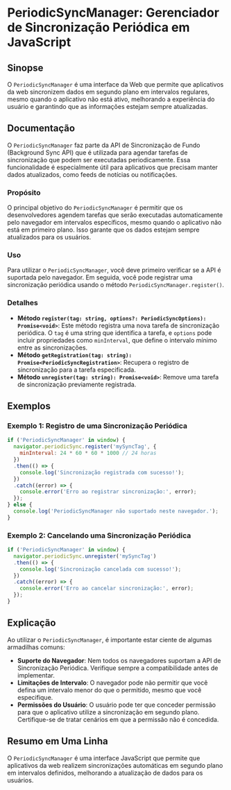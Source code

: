 <!--
Meta Description: # PeriodicSyncManager: Gerenciador de Sincronização Periódica em JavaScript ## Sinopse O `PeriodicSyncManager` é uma interface da Web que permite que ...
Meta Keywords: que, sincronização, periodicsyncmanager, uma, para
-->

# PeriodicSyncManager: Gerenciador de Sincronização Periódica em JavaScript

## Sinopse
O `PeriodicSyncManager` é uma interface da Web que permite que aplicativos da web sincronizem dados em segundo plano em intervalos regulares, mesmo quando o aplicativo não está ativo, melhorando a experiência do usuário e garantindo que as informações estejam sempre atualizadas.

## Documentação
O `PeriodicSyncManager` faz parte da API de Sincronização de Fundo (Background Sync API) que é utilizada para agendar tarefas de sincronização que podem ser executadas periodicamente. Essa funcionalidade é especialmente útil para aplicativos que precisam manter dados atualizados, como feeds de notícias ou notificações.

### Propósito
O principal objetivo do `PeriodicSyncManager` é permitir que os desenvolvedores agendem tarefas que serão executadas automaticamente pelo navegador em intervalos específicos, mesmo quando o aplicativo não está em primeiro plano. Isso garante que os dados estejam sempre atualizados para os usuários.

### Uso
Para utilizar o `PeriodicSyncManager`, você deve primeiro verificar se a API é suportada pelo navegador. Em seguida, você pode registrar uma sincronização periódica usando o método `PeriodicSyncManager.register()`.

### Detalhes
- **Método `register(tag: string, options?: PeriodicSyncOptions): Promise<void>`**: Este método registra uma nova tarefa de sincronização periódica. O `tag` é uma string que identifica a tarefa, e `options` pode incluir propriedades como `minInterval`, que define o intervalo mínimo entre as sincronizações.
- **Método `getRegistration(tag: string): Promise<PeriodicSyncRegistration>`**: Recupera o registro de sincronização para a tarefa especificada.
- **Método `unregister(tag: string): Promise<void>`**: Remove uma tarefa de sincronização previamente registrada.

## Exemplos
### Exemplo 1: Registro de uma Sincronização Periódica
```javascript
if ('PeriodicSyncManager' in window) {
  navigator.periodicSync.register('mySyncTag', {
    minInterval: 24 * 60 * 60 * 1000 // 24 horas
  })
  .then(() => {
    console.log('Sincronização registrada com sucesso!');
  })
  .catch((error) => {
    console.error('Erro ao registrar sincronização:', error);
  });
} else {
  console.log('PeriodicSyncManager não suportado neste navegador.');
}
```

### Exemplo 2: Cancelando uma Sincronização Periódica
```javascript
if ('PeriodicSyncManager' in window) {
  navigator.periodicSync.unregister('mySyncTag')
  .then(() => {
    console.log('Sincronização cancelada com sucesso!');
  })
  .catch((error) => {
    console.error('Erro ao cancelar sincronização:', error);
  });
}
```

## Explicação
Ao utilizar o `PeriodicSyncManager`, é importante estar ciente de algumas armadilhas comuns:
- **Suporte do Navegador**: Nem todos os navegadores suportam a API de Sincronização Periódica. Verifique sempre a compatibilidade antes de implementar.
- **Limitações de Intervalo**: O navegador pode não permitir que você defina um intervalo menor do que o permitido, mesmo que você especifique.
- **Permissões do Usuário**: O usuário pode ter que conceder permissão para que o aplicativo utilize a sincronização em segundo plano. Certifique-se de tratar cenários em que a permissão não é concedida.

## Resumo em Uma Linha
O `PeriodicSyncManager` é uma interface JavaScript que permite que aplicativos da web realizem sincronizações automáticas em segundo plano em intervalos definidos, melhorando a atualização de dados para os usuários.